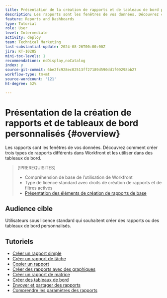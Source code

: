 ```yaml
---
title: Présentation de la création de rapports et de tableaux de bord personnalisés
description: Les rapports sont les fenêtres de vos données. Découvrez comment créer trois types de rapports différents dans Workfront et les utiliser dans des tableaux de bord.
feature: Reports and Dashboards
type: Tutorial
role: User
level: Intermediate
activity: deploy
team: Technical Marketing
last-substantial-update: 2024-08-26T00:00:00Z
jira: KT-10285
mini-toc-levels: 1
recommendations: noDisplay,noCatalog
index: y
source-git-commit: 6be2fc928ec02513ff27189d590dd1f09298bb27
workflow-type: tm+mt
source-wordcount: '121'
ht-degree: 52%

---
```



# Présentation de la création de rapports et de tableaux de bord personnalisés {#overview}

Les rapports sont les fenêtres de vos données. Découvrez comment créer trois types de rapports différents dans Workfront et les utiliser dans des tableaux de bord.

>[!PREREQUISITES]
>
>* Compréhension de base de l’utilisation de Workfront
>* Type de licence standard avec droits de création de rapports et de filtres activés
>* [Présentation des éléments de création de rapports de base](https://experienceleague.adobe.com/?recommended=Workfront-U-1-2022.1.reporting)


## Audience cible

Utilisateurs sous licence standard qui souhaitent créer des rapports ou des tableaux de bord personnalisés.

## Tutoriels

* [Créer un rapport simple](create-a-simple-report.md)
* [Créer un rapport de tâche](create-a-task-report.md)
* [Copier un rapport](copy-a-report.md)
* [Créer des rapports avec des graphiques](create-reports-with-charts.md)
* [Créer un rapport de matrice](create-a-matrix-report.md)
* [Créer des tableaux de bord](create-dashboards.md)
* [Envoyer et partager des rapports](how-to-send-and-share-reports.md)
* [Comprendre les paramètres des rapports](report-settings.md)

